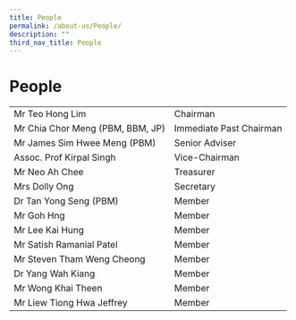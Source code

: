 ```yaml
---
title: People
permalink: /about-us/People/
description: ""
third_nav_title: People
---
```

# People


|                                  |                         |
|----------------------------------|-------------------------|
| Mr Teo Hong Lim                  | Chairman                |
| Mr Chia Chor Meng (PBM, BBM, JP) | Immediate Past Chairman |
| Mr James Sim Hwee Meng (PBM)     | Senior Adviser          |
| Assoc. Prof Kirpal Singh         | Vice-Chairman           |
| Mr Neo Ah Chee                   | Treasurer               |
| Mrs Dolly Ong                    | Secretary               |
| Dr Tan Yong Seng (PBM)           | Member                  |
| Mr Goh Hng                       | Member                  |
| Mr Lee Kai Hung                  | Member                  |
| Mr Satish Ramanial Patel         | Member                  |
| Mr Steven Tham Weng Cheong       | Member                  |
| Dr Yang Wah Kiang                | Member                  |
| Mr Wong Khai Theen               | Member                  |
| Mr Liew Tiong Hwa Jeffrey        | Member                  |